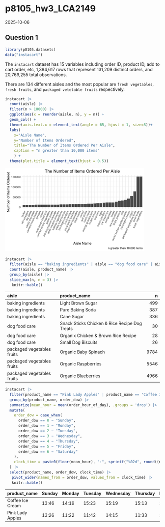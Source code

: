 p8105_hw3_LCA2149
================
2025-10-06

## Question 1

``` r
library(p8105.datasets)
data("instacart")
```

The `instacart` dataset has 15 variables including order ID, product ID,
add to cart order, etc, 1,384,617 rows that represent 131,209 distinct
orders, and 20,769,255 total observations.

There are 134 different aisles and the most popular are
`fresh vegetables`, `fresh fruits`, and `packaged vetetable fruits`
respectively.

``` r
instacart |>
  count(aisle) |>
  filter(n > 10000) |>
  ggplot(aes(x = reorder(aisle, n), y = n)) +
  geom_col() +
  theme(axis.text.x = element_text(angle = 65, hjust = 1, size=8))+
  labs(
    x="Aisle Name", 
    y="Number of Items Ordered",
    title="The Number of Items Ordered Per Aisle",
    caption = "n greater than 10,000 items"
    ) +
  theme(plot.title = element_text(hjust = 0.5))
```

<img src="p8105_hw3_LCA2149_files/figure-gfm/unnamed-chunk-4-1.png" width="90%" />

``` r
instacart |>
  filter(aisle == "baking ingredients" | aisle == "dog food care" | aisle == "packaged vegetables fruits") |>
  count(aisle, product_name) |>
  group_by(aisle) |>
  slice_max(n, n = 3) |>
   knitr::kable()
```

| aisle | product_name | n |
|:---|:---|---:|
| baking ingredients | Light Brown Sugar | 499 |
| baking ingredients | Pure Baking Soda | 387 |
| baking ingredients | Cane Sugar | 336 |
| dog food care | Snack Sticks Chicken & Rice Recipe Dog Treats | 30 |
| dog food care | Organix Chicken & Brown Rice Recipe | 28 |
| dog food care | Small Dog Biscuits | 26 |
| packaged vegetables fruits | Organic Baby Spinach | 9784 |
| packaged vegetables fruits | Organic Raspberries | 5546 |
| packaged vegetables fruits | Organic Blueberries | 4966 |

``` r
instacart |>
  filter(product_name == "Pink Lady Apples" | product_name == "Coffee Ice Cream") |>
  group_by(product_name, order_dow) |>
  summarize(mean_hour = mean(order_hour_of_day), .groups = 'drop') |>
  mutate(
    order_dow = case_when(
      order_dow == 0 ~ "Sunday",
      order_dow == 1 ~ "Monday", 
      order_dow == 2 ~ "Tuesday",
      order_dow == 3 ~ "Wednesday",
      order_dow == 4 ~ "Thursday",
      order_dow == 5 ~ "Friday",
      order_dow == 6 ~ "Saturday"
    ),
    clock_time = paste0(floor(mean_hour), ":", sprintf("%02d", round((mean_hour - floor(mean_hour)) * 60)))
  ) |>
  select(product_name, order_dow, clock_time) |>
   pivot_wider(names_from = order_dow, values_from = clock_time) |>
   knitr::kable()
```

| product_name     | Sunday | Monday | Tuesday | Wednesday | Thursday | Friday | Saturday |
|:-----------------|:-------|:-------|:--------|:----------|:---------|:-------|:---------|
| Coffee Ice Cream | 13:46  | 14:19  | 15:23   | 15:19     | 15:13    | 12:16  | 13:50    |
| Pink Lady Apples | 13:26  | 11:22  | 11:42   | 14:15     | 11:33    | 12:47  | 11:56    |
